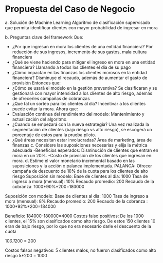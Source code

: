 # Propuesta del Caso de Negocio
a. Solución de Machine Learning
   Algoritmo de clasificación supervisado que permita identificar clientes con mayor probabilidad de ingresar en mora
   
b. Preguntas clave del framework
   Que: 
   - ¿Por que ingresan en mora los clientes de una entidad financiera? Por reducción de sus ingresos, incremento de sus gastos, mala cultura financiera
   - ¿Qué se viene haciendo para mitigar el ingreso en mora en una entidad financiera? Llamando a todos los clientes el dia de su pago
   - ¿Cómo impactan en las finanzas los clientes morosos en la entidad financiera? Disminuye el recaudo, además de aumentar el gasto de provisión
  Entonces que:
   - ¿Cómo se usará el modelo en la gestión preventiva? Se clasificaran y se gestionará con mayor intensidad a los clientes de alto riesgo, además de ofrecerles campañas de cobranzas
   - ¿Que tal un sorteo para los clientes al dia?  Incentivar a los clientes puede evitar la mora.
  Ahora que:
   - Evaluación continua del rendimiento del modelo: Mantenimiento y actualización del algoritmo.
   - ¿Cuando se empezará con la nueva estrategia? Una vez realizada la segmentación de clientes (bajo riesgo vs alto riesgo), se escogerá un porcentaje de estos para la prueba piloto.
   - ¿Qué áreas necesitan estar involucradas? Área de marketing, área de finanzas
c. Considere las suposiciones necesarias y elija la métrica adecuada
-Beneficios esperados: Disminución de clientes que entran en mora en un 20%.
-Costo de provisión de los clientes que ingresan en mora.
d. Estime el valor monetario incremental basado en las suposiciones y la acción o palanca implementada.
PALANCA: Ofrecer campaña de descuento de 10% de la cuota para los clientes de alto riesgo
Suposición sin modelo:
  Base de clientes al dia: 1000
  Tasa de ingreso a mora (mensual): 10%
  Recaudo promedio: 200
  Recaudo de la cobranza: 1000*90%*200=180000

Suposición con modelo:
  Base de clientes al dia: 1000
  Tasa de ingreso a mora (mensual): 8%
  Recaudo promedio: 200
  Recaudo de la cobranza : 1000*92%*200=184000

Beneficio: 184000-180000=4000
 Costos falso positivos: De los 1000 clientes, el 15% son clasificados como alto riesgo. De estos 150 clientes 10 eran de bajo riesgo, por lo que no era necesario darle el descuento de la cuota

10*0.1*200 = 200


Costos falsos negativos: 5 clientes malos, no fueron clasificados como alto riesgo
5*200 = 1000
